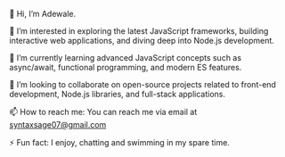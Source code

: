 👋 Hi, I’m Adewale.

👀 I’m interested in exploring the latest JavaScript frameworks, building interactive web applications, and diving deep into Node.js development.

🌱 I’m currently learning advanced JavaScript concepts such as async/await, functional programming, and modern ES features.

💞️ I’m looking to collaborate on open-source projects related to front-end development, Node.js libraries, and full-stack applications.

📫 How to reach me: You can reach me via email at syntaxsage07@gmail.com

⚡ Fun fact: I enjoy, chatting and swimming in my spare time.
